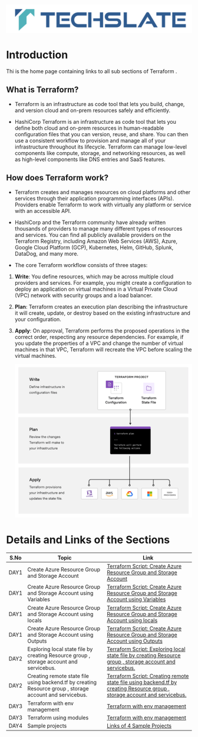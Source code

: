 ![TechSlate](../global/images/ts.png)

# Introduction 

Thi is the home page containing links to all sub sections of Terraform .

## What is Terraform?

- Terraform is an infrastructure as code tool that lets you build, change, and version cloud and on-prem resources safely and efficiently.

- HashiCorp Terraform is an infrastructure as code tool that lets you define both cloud and on-prem resources in human-readable configuration files that you can version, reuse, and share. You can then use a consistent workflow to provision and manage all of your infrastructure throughout its lifecycle. Terraform can manage low-level components like compute, storage, and networking resources, as well as high-level components like DNS entries and SaaS features.

## How does Terraform work?

- Terraform creates and manages resources on cloud platforms and other services through their application programming interfaces (APIs). Providers enable Terraform to work with virtually any platform or service with an accessible API.


- HashiCorp and the Terraform community have already written thousands of providers to manage many different types of resources and services. You can find all publicly available providers on the Terraform Registry, including Amazon Web Services (AWS), Azure, Google Cloud Platform (GCP), Kubernetes, Helm, GitHub, Splunk, DataDog, and many more.

- The core Terraform workflow consists of three stages:

1. **Write**: You define resources, which may be across multiple cloud providers and services. For example, you might create a configuration to deploy an application on virtual machines in a Virtual Private Cloud (VPC) network with security groups and a load balancer.

2. **Plan**: Terraform creates an execution plan describing the infrastructure it will create, update, or destroy based on the existing infrastructure and your configuration.

3. **Apply**: On approval, Terraform performs the proposed operations in the correct order, respecting any resource dependencies. For example, if you update the properties of a VPC and change the number of virtual machines in that VPC, Terraform will recreate the VPC before scaling the virtual machines.

     ![Terraform](images/assets.png)






# Details and Links of the Sections 

|S.No                | Topic         | Link |
|----------------    |---------------|-------|
|DAY1| Create Azure Resource Group and Storage Account|[Terraform Script: Create Azure Resource Group and Storage Account](day1/1a_rg_st) |
|DAY1| Create Azure Resource Group and Storage Account using Variables| [Terraform Script: Create Azure Resource Group and Storage Account using Variables](day1/1b_rg_st_using_vars) |
|DAY1 | Create Azure Resource Group and Storage Account using locals | [Terraform Script: Create Azure Resource Group and Storage Account using locals](day1/1c_rg_st_using_locals) |
|DAY1| Create Azure Resource Group and Storage Account using Outputs | [Terraform Script: Create Azure Resource Group and Storage Account using Outputs](day1/1d_rg_st_using_outputs) |
|DAY2| Exploring local state file by creating Resource group , storage account and servicebus.  | [Terraform Script: Exploring local state file by creating Resource group , storage account and servicebus.](day2/2a-local-state-file) |
|DAY2|  Creating remote state file using backend.tf by creating Resource group , storage account and servicebus.  | [Terraform Script: Creating remote state file using backend.tf by creating Resource group , storage account and servicebus.](day2/2b-remote-state) |
|DAY3| Terraform with env management  | [Terraform with env management](day3/3a-env) |
|DAY3| Terraform using modules | [Terraform with env management](day3/3b-modules) |
|DAY4| Sample projects| [Links of 4 Sample Projects](day4) |

